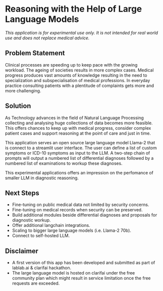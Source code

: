 # Reasoning with the Help of Large Language Models

*This application is for experimental use only. It is not intended for real world use and does not replace medical advice.*

## Problem Statement

Clinical processes are speeding up to keep pace with the growing workload. The ageing of societies results in more complex cases. Medical progress produces vast amounts of knowledge resulting in the need to specialization and subspecialisation of medical professions. In everyday practice consulting patients with a plentitude of complaints gets more and more challenging.

## Solution 

As Technology advances in the field of Natural Language Processing collecting and analysing huge collections of data becomes more feasible. This offers chances to keep up with medical progress, consider complex patient cases and support reasoning at the point of care and just in time.

This application serves an open source large language model Llama-2 that is connect to a streamlit user interface. The user can define a list of custom symptoms or ICD-10 symptoms as input to the LLM. A two-step chain of prompts will output a numbered list of differential diagnoses followed by a numbered list of examinations to workup these diagnoses.

This experimental applications offers an impression on the perfomance of smaller LLM in diagnostic reasoning.

## Next Steps

* Fine-tuning on public medical data not limited by security concerns.
* Fine-tuning on medical records when security can be preserved.
* Build additional modules beside differential diagnoses and proposals for diagnostic workup.
* Offer additional langchain integrations.
* Scaling to bigger large language models (i.e. Llama-2 70b).
* Connect to self-hosted LLM.

## Disclaimer

* A first version of this app has been developed and submitted as part of lablab.ai & clarifai hackathon.
* The large language model is hosted on clarifai under the free community plan which might result in service limitation once the free requests are exceeded.
